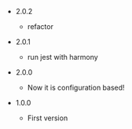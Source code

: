 - 2.0.2
  - refactor

- 2.0.1
  - run jest with harmony

- 2.0.0
  - Now it is configuration based!

- 1.0.0
  -  First version
